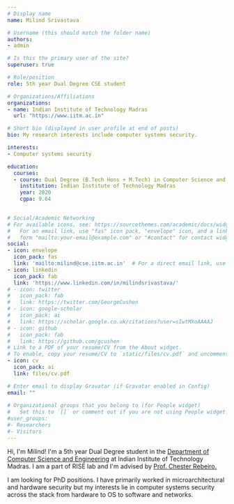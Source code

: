 ```yaml
---
# Display name
name: Milind Srivastava

# Username (this should match the folder name)
authors:
- admin

# Is this the primary user of the site?
superuser: true

# Role/position
role: 5th year Dual Degree CSE student

# Organizations/Affiliations
organizations:
- name: Indian Institute of Technology Madras
  url: "https://www.iitm.ac.in"

# Short bio (displayed in user profile at end of posts)
bio: My research interests include computer systems security.

interests:
- Computer systems security

education:
  courses:
  - course: Dual Degree (B.Tech Hons + M.Tech) in Computer Science and Engineering
    institution: Indian Institute of Technology Madras
    year: 2020
    cgpa: 9.64
    

# Social/Academic Networking
# For available icons, see: https://sourcethemes.com/academic/docs/widgets/#icons
#   For an email link, use "fas" icon pack, "envelope" icon, and a link in the
#   form "mailto:your-email@example.com" or "#contact" for contact widget.
social:
- icon: envelope
  icon_pack: fas
  link: 'mailto:milind@cse.iitm.ac.in'  # For a direct email link, use "mailto:test@example.org".
- icon: linkedin
  icon_pack: fab
  link: 'https://www.linkedin.com/in/milindsrivastava/'
# - icon: twitter
#   icon_pack: fab
#   link: https://twitter.com/GeorgeCushen
# - icon: google-scholar
#   icon_pack: ai
#   link: https://scholar.google.co.uk/citations?user=sIwtMXoAAAAJ
# - icon: github
#   icon_pack: fab
#   link: https://github.com/gcushen
# Link to a PDF of your resume/CV from the About widget.
# To enable, copy your resume/CV to `static/files/cv.pdf` and uncomment the lines below.  
- icon: cv
  icon_pack: ai
  link: files/cv.pdf

# Enter email to display Gravatar (if Gravatar enabled in Config)
email: ""
  
# Organizational groups that you belong to (for People widget)
#   Set this to `[]` or comment out if you are not using People widget.  
#user_groups:
#- Researchers
#- Visitors
---
```


Hi, I'm Milind! I'm a 5th year Dual Degree student in the <a href="https://cse.iitm.ac.in">Department of Computer Science and Engineering</a> at Indian Institute of Technology Madras. I am a part of RISE lab and I'm advised by <a href="http://cse.iitm.ac.in/~chester">Prof. Chester Rebeiro.</a>

I am looking for PhD positions. I have primarily worked in microarchitectural and hardware security but my interests lie in computer systems security across the stack from hardware to OS to software and networks.

